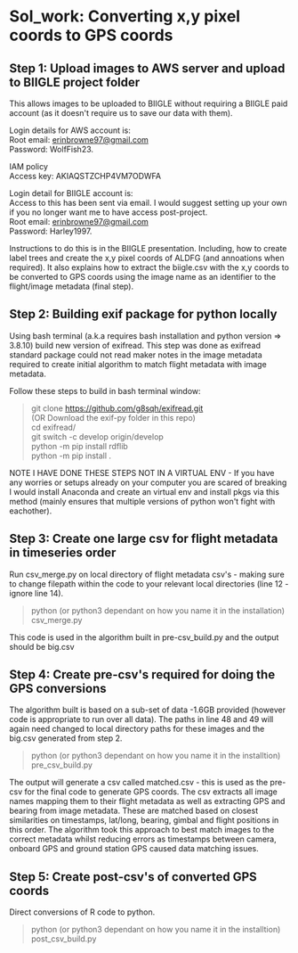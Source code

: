 # Sol_work: Converting x,y pixel coords to GPS coords

## Step 1: Upload images to AWS server and upload to BIIGLE project folder
This allows images to be uploaded to BIIGLE without requiring a BIIGLE paid account (as it doesn't require us to save our data with them).

Login details for AWS account is:  
  Root email: erinbrowne97@gmail.com  
  Password: WolfFish23.  
  
IAM policy  
  Access key: AKIAQSTZCHP4VM7ODWFA

Login detail for BIIGLE account is:  
  Access to this has been sent via email. I would suggest setting up your own if you no longer want me to have access post-project.   
  Root email: erinbrowne97@gmail.com  
  Password: Harley1997.

Instructions to do this is in the BIIGLE presentation. Including, how to create label trees and create the x,y pixel coords of ALDFG (and annoations when required). It also explains how to extract the biigle.csv with the x,y coords to be converted to GPS coords using the image name as an identifier to the flight/image metadata (final step). 

## Step 2: Building exif package for python locally

Using bash terminal (a.k.a requires bash installation and python version => 3.8.10) build new version of exifread. This step was done as exifread standard package could not read maker notes in the image metadata required to create initial algorithm to match flight metadata with image metadata.

Follow these steps to build in bash terminal window:
> git clone https://github.com/g8sqh/exifread.git  
(OR Download the exif-py folder in this repo)  
> cd exifread/  
> git switch -c develop origin/develop   
> python -m pip install rdflib  
> python -m pip install .  

NOTE I HAVE DONE THESE STEPS NOT IN A VIRTUAL ENV - If you have any worries or setups already on your computer you are scared of breaking I would install Anaconda and create an virtual env and install pkgs via this method (mainly ensures that multiple versions of python won't fight with eachother).

## Step 3: Create one large csv for flight metadata in timeseries order 

Run csv_merge.py on local directory of flight metadata csv's - making sure to change filepath within the code to your relevant local directories (line 12 - ignore line 14). 
> python (or python3 dependant on how you name it in the installation) csv_merge.py  

This code is used in the algorithm built in pre-csv_build.py and the output should be big.csv

## Step 4: Create pre-csv's required for doing the GPS conversions

The algorithm built is based on a sub-set of data -1.6GB provided (however code is appropriate to run over all data). The paths in line 48 and 49 will again need changed to local directory paths for these images and the big.csv generated from step 2.
> python (or python3 dependant on how you name it in the installtion) pre_csv_build.py

The output will generate a csv called matched.csv - this is used as the pre-csv for the final code to generate GPS coords. The csv extracts all image names mapping them to their flight metadata as well as extracting GPS and bearing from image metadata. These are matched based on closest similarities on timestamps, lat/long, bearing, gimbal and flight positions in this order. The algorithm took this approach to best match images to the correct metadata whilst reducing errors as timestamps between camera, onboard GPS and ground station GPS caused data matching issues.

## Step 5: Create post-csv's of converted GPS coords 

Direct conversions of R code to python.

> python (or python3 dependant on how you name it in the installtion) post_csv_build.py
